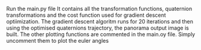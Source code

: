 Run the main.py file
It contains all the transformation functions, quaternion transformations and the cost function used for gradient descent optiimization.
The gradient descent algoritm runs for 20 iterations and then using the optimised quaternions trajectory, the panorama output image is built. The other plotting functions are commented in the main.oy file. Simply uncomment them to plot the euler angles